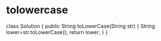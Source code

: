 # tolowercase
 class Solution {
public String toLowerCase(String str)
{
String lower=str.toLowerCase();
return lower;
}
}
